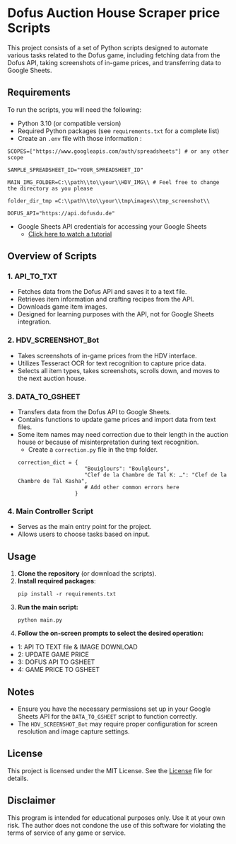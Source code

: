 # Dofus Auction House Scraper price Scripts

This project consists of a set of Python scripts designed to automate various tasks related to the Dofus game, including fetching data from the Dofus API, taking screenshots of in-game prices, and transferring data to Google Sheets.

## Requirements

To run the scripts, you will need the following:

- Python 3.10 (or compatible version)
- Required Python packages (see `requirements.txt` for a complete list)
- Create an `.env` file with those information : 
```
SCOPES=["https://www.googleapis.com/auth/spreadsheets"] # or any other scope

SAMPLE_SPREADSHEET_ID="YOUR_SPREADSHEET_ID"

MAIN_IMG_FOLDER=C:\\path\\to\\your\\HDV_IMG\\ # Feel free to change the directory as you please

folder_dir_tmp =C:\\path\\to\\your\\tmp\images\\tmp_screenshot\\

DOFUS_API="https://api.dofusdu.de"
```
- Google Sheets API credentials for accessing your Google Sheets
  - [Click here to watch a tutorial](https://www.youtube.com/watch?v=X-L1NKoEi10&ab_channel=DanielOtto)

## Overview of Scripts

### 1. API_TO_TXT
- Fetches data from the Dofus API and saves it to a text file.
- Retrieves item information and crafting recipes from the API.
- Downloads game item images.
- Designed for learning purposes with the API, not for Google Sheets integration.

### 2. HDV_SCREENSHOT_Bot
- Takes screenshots of in-game prices from the HDV interface.
- Utilizes Tesseract OCR for text recognition to capture price data.
- Selects all item types, takes screenshots, scrolls down, and moves to the next auction house.

### 3. DATA_TO_GSHEET
- Transfers data from the Dofus API to Google Sheets.
- Contains functions to update game prices and import data from text files.
- Some item names may need correction due to their length in the auction house or because of misinterpretation during text recognition.
  - Create a `correction.py` file in the tmp folder.
   ```
   correction_dict = {
                        "Bouiglours": "Boulglours",
                        "Clef de la Chambre de Tal K: …": "Clef de la Chambre de Tal Kasha",
                        # Add other common errors here
                     }
  ```

### 4. Main Controller Script
- Serves as the main entry point for the project.
- Allows users to choose tasks based on input.

## Usage

1. **Clone the repository** (or download the scripts).
2. **Install required packages**:
   ```
   pip install -r requirements.txt
   ```
3. **Run the main script:**
   ```
   python main.py
   ```
4. **Follow the on-screen prompts to select the desired operation:**

- 1: API TO TEXT file & IMAGE DOWNLOAD
- 2: UPDATE GAME PRICE
- 3: DOFUS API TO GSHEET
- 4: GAME PRICE TO GSHEET

## Notes

- Ensure you have the necessary permissions set up in your Google Sheets API for the `DATA_TO_GSHEET` script to function correctly.
- The `HDV_SCREENSHOT_Bot` may require proper configuration for screen resolution and image capture settings.


## License

This project is licensed under the MIT License. See the [License](MIT.txt) file for details.


## Disclaimer

This program is intended for educational purposes only. Use it at your own risk. The author does not condone the use of this software for violating the terms of service of any game or service.

